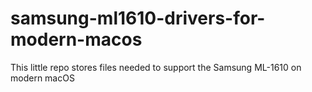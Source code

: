 # samsung-ml1610-drivers-for-modern-macos
This little repo stores files needed to support the Samsung ML-1610 on modern macOS
